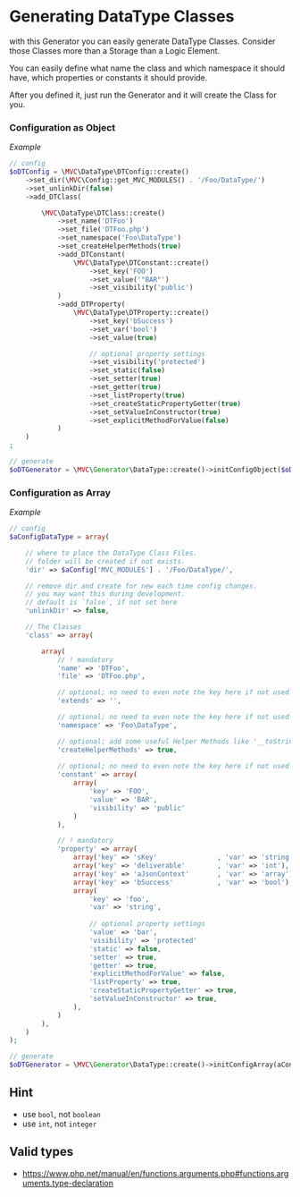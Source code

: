 
# Generating DataType Classes

with this Generator you can easily generate DataType Classes. Consider those Classes more than a Storage than a Logic Element.

You can easily define what name the class and which namespace it should have, which properties or constants it should provide.

After you defined it, just run the Generator and it will create the Class for you.


<!--
## Overview

- [Instantiation](#Instantiation)
- [Init with Config: Object](#init_object)
    - [Config `$oDTConfig`](#object_config)
- [Init with Config: array](#init_array)
    - [Config `$aDataTypeConfig`](#array_config)
- [Hint](#HInt)
- [Valid types](#Valid_types)
-->

<!--
<a name="Instantiation"></a>
## Instantiation

_PHP auto detect compatible_
~~~php
$oDTGenerator = \MVC\Generator\DataType::create();
~~~

_PHP 5.3 compatible_
~~~php
$oDTGenerator = \MVC\Generator\DataType::create(53);
~~~

_PHP 7 and up compatible_
~~~php
$oDTGenerator = \MVC\Generator\DataType::create(7);
~~~

_PHP 7.3 compatible_
~~~php
$oDTGenerator = \MVC\Generator\DataType::create(73);
~~~

<a name="init_object"></a>
## Init with Config: Object
~~~php
$oDTGenerator = \MVC\Generator\DataType::create(56)->initConfigObject($oDTConfig);
~~~
-->

<a name="object_config"></a>
### Configuration as Object

_Example_  
~~~php
// config
$oDTConfig = \MVC\DataType\DTConfig::create()
    ->set_dir(\MVC\Config::get_MVC_MODULES() . '/Foo/DataType/')
    ->set_unlinkDir(false)
    ->add_DTClass(

        \MVC\DataType\DTClass::create()
            ->set_name('DTFoo')
            ->set_file('DTFoo.php')
            ->set_namespace('Foo\DataType')
            ->set_createHelperMethods(true)
            ->add_DTConstant(
                \MVC\DataType\DTConstant::create()
                    ->set_key('FOO')
                    ->set_value('"BAR"')
                    ->set_visibility('public')
            )
            ->add_DTProperty(
                \MVC\DataType\DTProperty::create()
                    ->set_key('bSuccess')
                    ->set_var('bool')
                    ->set_value(true)

                    // optional property settings
                    ->set_visibility('protected')
                    ->set_static(false)
                    ->set_setter(true)
                    ->set_getter(true)
                    ->set_listProperty(true)
                    ->set_createStaticPropertyGetter(true)
                    ->set_setValueInConstructor(true)
                    ->set_explicitMethodForValue(false)
            )
    )
;

// generate
$oDTGenerator = \MVC\Generator\DataType::create()->initConfigObject($oDTConfig);
~~~

<!--
<a name="init_array"></a>
## Init with Config: array
~~~php
$oDTGenerator = \MVC\Generator\DataType::create()->initConfigArray($aConfig['MODULE_DATATYPE_CONFIG']);
~~~
-->

<a name="array_config"></a>
### Configuration as Array

_Example_  
~~~php
// config
$aConfigDataType = array(

    // where to place the DataType Class Files.
    // folder will be created if not exists.
    'dir' => $aConfig['MVC_MODULES'] . '/Foo/DataType/',

    // remove dir and create for new each time config changes.
    // you may want this during development.
    // default is `false`, if not set here
    'unlinkDir' => false,

    // The Classes
    'class' => array(

        array(
            // ! mandatory
            'name' => 'DTFoo',
            'file' => 'DTFoo.php',

            // optional; no need to even note the key here if not used
            'extends' => '',

            // optional; no need to even note the key here if not used
            'namespace' => 'Foo\DataType',

            // optional; add some useful Helper Methods like '__toString()` method (default: true)
            'createHelperMethods' => true,
            
            // optional; no need to even note the key here if not used
            'constant' => array(
                array(
                    'key' => 'FOO',
                    'value' => 'BAR',
                    'visibility' => 'public'
                )
            ),

            // ! mandatory
            'property' => array(
                array('key' => 'sKey'               , 'var' => 'string'),
                array('key' => 'deliverable'        , 'var' => 'int'),
                array('key' => 'aJsonContext'       , 'var' => 'array'),
                array('key' => 'bSuccess'           , 'var' => 'bool'),
                array(
                    'key' => 'foo',
                    'var' => 'string', 
                    
                    // optional property settings
                    'value' => 'bar',
                    'visibility' => 'protected'                    
                    'static' => false,
                    'setter' => true,
                    'getter' => true,
                    'explicitMethodForValue' => false,
                    'listProperty' => true,
                    'createStaticPropertyGetter' => true,
                    'setValueInConstructor' => true,
                ),
            )
        ),
    )
);

// generate
$oDTGenerator = \MVC\Generator\DataType::create()->initConfigArray(aConfigDataType);
~~~

<a name="Hint"></a>
## Hint
- use `bool`, not `boolean`
- use `int`, not `integer`

<a name="Valid_types"></a>
## Valid types
- https://www.php.net/manual/en/functions.arguments.php#functions.arguments.type-declaration